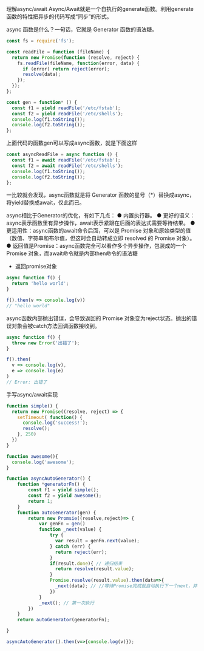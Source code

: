 理解async/await
Async/Await就是一个自执行的generate函数。利用generate函数的特性把异步的代码写成“同步”的形式。

async 函数是什么？一句话，它就是 Generator 函数的语法糖。

``` js
const fs = require('fs');

const readFile = function (fileName) {
  return new Promise(function (resolve, reject) {
    fs.readFile(fileName, function(error, data) {
      if (error) return reject(error);
      resolve(data);
    });
  });
};

const gen = function* () {
  const f1 = yield readFile('/etc/fstab');
  const f2 = yield readFile('/etc/shells');
  console.log(f1.toString());
  console.log(f2.toString());
};
```

上面代码的函数gen可以写成async函数，就是下面这样
``` js
const asyncReadFile = async function () {
  const f1 = await readFile('/etc/fstab');
  const f2 = await readFile('/etc/shells');
  console.log(f1.toString());
  console.log(f2.toString());
};
```
一比较就会发现，async函数就是将 Generator 函数的星号（*）替换成async，将yield替换成await，仅此而已。

async相比于Generator的优化，有如下几点：
● 内置执行器。
● 更好的语义：async表示函数里有异步操作，await表示紧跟在后面的表达式需要等待结果。
● 更适用性：async函数的await命令后面，可以是 Promise 对象和原始类型的值（数值、字符串和布尔值，但这时会自动转成立即 resolved 的 Promise 对象）。
● 返回值是Promise：async函数完全可以看作多个异步操作，包装成的一个 Promise 对象，而await命令就是内部then命令的语法糖

- 返回promise对象
``` js
async function f() {
  return 'hello world';
}

f().then(v => console.log(v))
// "hello world"
```
async函数内部抛出错误，会导致返回的 Promise 对象变为reject状态。抛出的错误对象会被catch方法回调函数接收到。

``` js
async function f() {
  throw new Error('出错了');
}

f().then(
  v => console.log(v),
  e => console.log(e)
)
// Error: 出错了
```

手写async/await实现
``` js
function simple() {
  return new Promise((resolve, reject) => {
    setTimeout( function() {
      console.log('success!');
      resolve();
    }, 250)
  })
}

function awesome(){
  console.log('awesome');
}

function asyncAutoGenerator() {
    function *generatorFn() {
        const f1 = yield simple();
        const f2 = yield awesome();
        return 1;
    }
    function autoGenerator(gen) {
        return new Promsie((resolve,reject)=> {
            var genFn = gen()
            function _next(value) {
                try {  
                  var result = genFn.next(value);
                } catch (err) {
                  return reject(err); 
                }
                if(result.done){ // 递归结束
                  return resolve(result.value);
                }
                Promise.resolve(result.value).then(data=>{ 
                  _next(data); // //等待Promise完成就自动执行下一个next，并传入resolve的值
                })
            }
            _next(); // 第一次执行
        })
    }
    return autoGenerator(generatorFn);

}

asyncAutoGenerator().then(v=>{console.log(v)});
```
